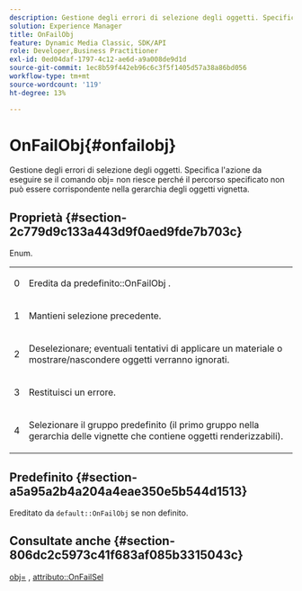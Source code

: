 ```yaml
---
description: Gestione degli errori di selezione degli oggetti. Specifica l'azione da eseguire se il comando obj= non riesce perché il percorso specificato non può essere corrispondente nella gerarchia degli oggetti vignetta.
solution: Experience Manager
title: OnFailObj
feature: Dynamic Media Classic, SDK/API
role: Developer,Business Practitioner
exl-id: 0ed04daf-1797-4c12-ae6d-a9a008de9d1d
source-git-commit: 1ec8b59f442eb96c6c3f5f1405d57a38a86bd056
workflow-type: tm+mt
source-wordcount: '119'
ht-degree: 13%

---
```


# OnFailObj{#onfailobj}

Gestione degli errori di selezione degli oggetti. Specifica l&#39;azione da eseguire se il comando obj= non riesce perché il percorso specificato non può essere corrispondente nella gerarchia degli oggetti vignetta.

## Proprietà {#section-2c779d9c133a443d9f0aed9fde7b703c}

Enum.

<table id="simpletable_538B76AB784D4DEE9B8021A6BDCE06AB"> 
 <tr class="strow"> 
  <td class="stentry"> <p>0 </p> </td> 
  <td class="stentry"> <p>Eredita da <span class="codeph"> predefinito::OnFailObj </span>. </p> </td> 
 </tr> 
 <tr class="strow"> 
  <td class="stentry"> <p>1 </p> </td> 
  <td class="stentry"> <p>Mantieni selezione precedente. </p> </td> 
 </tr> 
 <tr class="strow"> 
  <td class="stentry"> <p>2 </p> </td> 
  <td class="stentry"> <p>Deselezionare; eventuali tentativi di applicare un materiale o mostrare/nascondere oggetti verranno ignorati. </p> </td> 
 </tr> 
 <tr class="strow"> 
  <td class="stentry"> <p>3 </p> </td> 
  <td class="stentry"> <p>Restituisci un errore. </p> </td> 
 </tr> 
 <tr class="strow"> 
  <td class="stentry"> <p>4 </p> </td> 
  <td class="stentry"> <p>Selezionare il gruppo predefinito (il primo gruppo nella gerarchia delle vignette che contiene oggetti renderizzabili). </p> </td> 
 </tr> 
</table>

## Predefinito {#section-a5a95a2b4a204a4eae350e5b544d1513}

Ereditato da `default::OnFailObj` se non definito.

## Consultate anche {#section-806dc2c5973c41f683af085b3315043c}

[obj=](../../../../../ir-api/http-protocol/image-rendering-api-ref/c-ir-http-protocol-ref/c-ir-http-protocol-command-reference/r-ir-obj.md#reference-31e7dac7931b4e0eb3c7589f120a1e6a) ,  [attributo::OnFailSel](../../../../../ir-api/material-cat/image-rendering-api-ref/c-ir-material-catalog/c-ir-attributes-reference/r-ir-onfailsel.md#reference-f95e4a4a3c02412b87a2b0acca8a5513)

